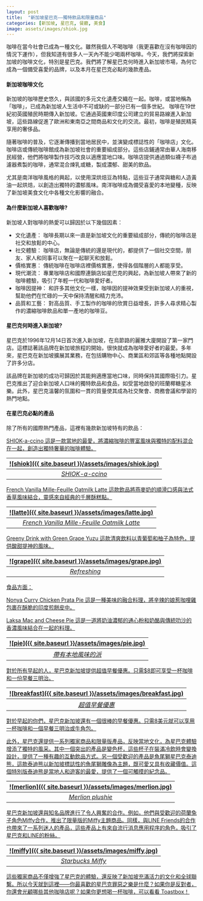 ```yaml
---
layout: post
title:  "新加坡星巴克——獨特飲品和限量商品"
categories: [新加坡, 星巴克, 餐廳, 美食]
image: assets/images/shiok.jpg
---
```

咖啡在當今社會已成為一種文化。雖然我個人不喝咖啡（我更喜歡在沒有咖啡因的情況下運作），但我知道有很多人一天內不能少喝兩杯咖啡。今天，我們將探索新加坡的咖啡文化，特別是星巴克。我們將了解星巴克何時進入新加坡市場，為何它成為一個備受喜愛的品牌，以及本月在星巴克必點的幾款產品。

#### 新加坡咖啡文化

新加坡的咖啡歷史悠久，與該國的多元文化遺產交織在一起。咖啡，或當地稱為「咖啡」，已成為新加坡人生活中不可或缺的一部分已有一個多世紀。
咖啡在19世紀初英國殖民時期傳入新加坡。它通過英國東印度公司建立的貿易路線進入新加坡，這些路線促進了歐洲和東南亞之間商品和文化的交流。最初，咖啡是殖民精英享用的奢侈品。

隨著咖啡的普及，它逐漸傳播到當地居民中，並演變成標誌性的「咖啡店」文化。咖啡店或傳統咖啡館成為新加坡社會的重要組成部分。這些店鋪通常由華人海南移民經營，他們將咖啡製作技巧改良以適應當地口味。咖啡店提供通過類似襪子布過濾器煮製的咖啡，通常混合煉乳或糖，製成濃郁、甜美的飲品。

尤其是南洋咖啡風格的興起，以使用深烘焙豆為特點，這些豆子通常與糖和人造黃油一起烘焙，以創造出獨特的濃郁風味。南洋咖啡成為備受喜愛的本地變種，反映了新加坡美食文化中各種文化影響的融合。

#### 為什麼新加坡人喜歡咖啡?

新加坡人對咖啡的熱愛可以歸因於以下幾個因素：
+ 文化遺產： 咖啡長期以來一直是新加坡文化的重要組成部分，傳統的咖啡店是社交和放鬆的中心。
+ 社交體驗： 咖啡店，無論是傳統的還是現代的，都提供了一個社交空間，朋友、家人和同事可以聚在一起聊天和放鬆。
+ 價格實惠： 傳統咖啡在咖啡店裡價格實惠，使得各個階層的人都能享受。
+ 現代潮流： 專業咖啡店和國際連鎖店如星巴克的興起，為新加坡人帶來了新的咖啡體驗，吸引了年輕一代和咖啡愛好者。
+ 咖啡因提神： 和許多其他文化一樣，咖啡因的提神效果受到新加坡人的重視，幫助他們在忙碌的一天中保持清醒和精力充沛。
+ 品質和工藝： 對高品質、手工製作的咖啡的欣賞日益增長，許多人尋求精心製作的濃縮咖啡飲品和單一產地的咖啡豆。

#### 星巴克何時進入新加坡?

星巴克於1996年12月14日首次進入新加坡，在烏節路的麗雅大廈開設了第一家門店。這標誌著該品牌在新加坡旅程的開始，很快就成為咖啡愛好者的最愛。多年來，星巴克在新加坡擴展其業務，在包括購物中心、商業區和郊區等各種地點開設了許多分店。

該品牌在新加坡的成功可歸因於其能夠適應當地口味，同時保持其國際吸引力。星巴克推出了迎合新加坡人口味的獨特飲品和食品，如受當地啟發的班蘭椰糖星冰樂。此外，星巴克溫馨的氛圍和一貫的質量使其成為社交聚會、商務會議和學習的熱門地點。

#### 在星巴克必點的產品

除了所有的國際熱門產品，這裡有幾款新加坡特有的飲品：

<u>SHIOK-a-ccino<u>
這是一款當地的最愛，將濃縮咖啡的豐富風味與獨特的配料混合在一起，創造出獨特奢華的咖啡體驗。

| ![shiok]({{ site.baseurl }}/assets/images/shiok.jpg)
|:--:| 
|  *SHIOK-a-ccino*  |

<u>French Vanilla Mille-Feuille Oatmilk Latte<u>
這款飲品將燕麥奶的順滑口感與法式香草風味結合，靈感來自經典的千層酥糕點。

| ![latte]({{ site.baseurl }}/assets/images/latte.jpg)
|:--:| 
|  *French Vanilla Mille-Feuille Oatmilk Latte*  |

<u>Greeny Drink with Green Grape Yuzu<u>
這款清爽飲料以青葡萄和柚子為特色，提供酸甜提神的風味。

| ![grape]({{ site.baseurl }}/assets/images/grape.jpg)
|:--:| 
|  *Refreshing*  |

食品方面：

<u>Nonya Curry Chicken Prata Pie<u>
這是一種美味的融合料理，將辛辣的娘惹咖哩雞包裹在酥脆的印度煎餅皮中。

<u>Laksa Mac and Cheese Pie<u>
這是一道將奶油濃郁的通心粉和奶酪與傳統叻沙的香濃風味結合在一起的料理。

| ![pie]({{ site.baseurl }}/assets/images/pie.jpg)
|:--:| 
|  *帶有本地風味的派*  |

對於所有早起的人，星巴克新加坡提供超值早餐優惠。只需$8即可享受一杯咖啡和一份早餐三明治。

| ![breakfast]({{ site.baseurl }}/assets/images/breakfast.jpg)
|:--:| 
|  *超值早餐優惠*  |

對於早起的你們，星巴克新加坡還有一個很棒的早餐優惠。只需8美元就可以享用一杯咖啡和一個早餐三明治或牛角包。

此外，星巴克還提供一系列獨家商品和限量版產品，反映當地文化，為星巴克體驗增添了獨特的風采。其中一個突出的產品是變色杯，這些杯子在裝滿冷飲時會變換設計，提供了一種有趣的互動飲品方式。另一個受歡迎的產品是魚尾獅星巴克泰迪熊，這款泰迪熊以新加坡標誌性的魚尾獅雕像為主題，既可愛又具有收藏價值。這個特別版泰迪熊是當地人和遊客的最愛，提供了一個可觸摸的紀念品。

| ![merlion]({{ site.baseurl }}/assets/images/merlion.jpg)
|:--:| 
|  *Merlion plushie*  |

星巴克新加坡還與知名品牌進行了令人興奮的合作。例如，他們與受歡迎的荷蘭兔子角色Miffy合作，推出了限量版的Miffy主題商品。同樣，與LINE Friends的合作也帶來了一系列迷人的產品，這些產品上有來自流行消息應用程序的角色，吸引了星巴克和LINE的粉絲。

| ![miffy]({{ site.baseurl }}/assets/images/miffy.jpg)
|:--:| 
|  *Starbucks Miffy*  |

這些獨家商品不僅增強了星巴克的體驗，還反映了新加坡充滿活力的文化和全球聯繫。所以今天就到這裡——你最喜歡的星巴克罪惡之樂是什麼？如果你是反對者，你還會光顧哪些其他咖啡店呢？如果你更想喝一杯咖啡，可以看看 [Toastbox](https://fromhktosg.github.io/zh/singapore-breakfast-toastbox/)！